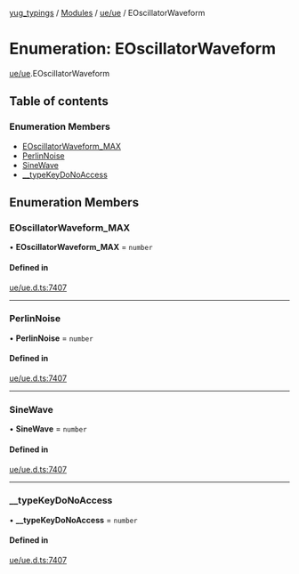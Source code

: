 [yug_typings](../README.md) / [Modules](../modules.md) / [ue/ue](../modules/ue_ue.md) / EOscillatorWaveform

# Enumeration: EOscillatorWaveform

[ue/ue](../modules/ue_ue.md).EOscillatorWaveform

## Table of contents

### Enumeration Members

- [EOscillatorWaveform\_MAX](ue_ue.EOscillatorWaveform.md#eoscillatorwaveform_max)
- [PerlinNoise](ue_ue.EOscillatorWaveform.md#perlinnoise)
- [SineWave](ue_ue.EOscillatorWaveform.md#sinewave)
- [\_\_typeKeyDoNoAccess](ue_ue.EOscillatorWaveform.md#__typekeydonoaccess)

## Enumeration Members

### EOscillatorWaveform\_MAX

• **EOscillatorWaveform\_MAX** = `number`

#### Defined in

[ue/ue.d.ts:7407](https://github.com/YugMetaverse/yug_typings/blob/b7d9b19/ue/ue.d.ts#L7407)

___

### PerlinNoise

• **PerlinNoise** = `number`

#### Defined in

[ue/ue.d.ts:7407](https://github.com/YugMetaverse/yug_typings/blob/b7d9b19/ue/ue.d.ts#L7407)

___

### SineWave

• **SineWave** = `number`

#### Defined in

[ue/ue.d.ts:7407](https://github.com/YugMetaverse/yug_typings/blob/b7d9b19/ue/ue.d.ts#L7407)

___

### \_\_typeKeyDoNoAccess

• **\_\_typeKeyDoNoAccess** = `number`

#### Defined in

[ue/ue.d.ts:7407](https://github.com/YugMetaverse/yug_typings/blob/b7d9b19/ue/ue.d.ts#L7407)
